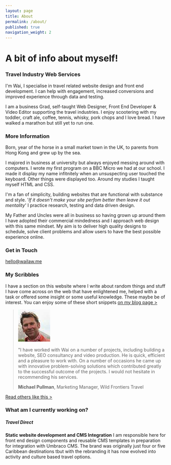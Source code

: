 ```yaml
---
layout: page
title: About
permalink: /about/
published: true
navigation_weight: 2
---
```


# A bit of info about myself!

### Travel Industry Web Services
I'm Wai, I specialise in travel related website design and front end development. I can help with engagement, increased conversions and improved experience through data and testing.

I am a business Grad, self-taught Web Designer, Front End Developer & Video Editor supporting the travel industries. I enjoy scootering with my toddler, craft ale, coffee, tennis, whisky, pork chops and I love bread. I have walked a marathon but still yet to run one.

### More Information
Born, year of the horse in a small market town in the UK, to parents from Hong Kong and grew up by the sea.

I majored in business at university but always enjoyed messing around with computers. I wrote my first program on a BBC Micro we had at our school. I made it display my name infitnitely when an unsuspecting user touched the keyboard. Other things were displayed too. Around my studies I taught myself HTML and CSS.

I'm a fan of simplicity, building websites that are functional with substance and style. '_If it doesn't make your site perfom better then leave it out mentality_' I practice research, testing and data driven design.

My Father and Uncles were all in business so having grown up around them I have adopted their commercial mindedness and I approach web design with this same mindset. My aim is to deliver high quality designs to schedule, solve client problems and allow users to have the best possible experience online.

### Get in Touch
[hello@wailaw.me](mailto:hello@wailaw.me)

### My Scribbles
I have a section on this website where I write about random things and stuff I have come across on the web that have enlightened me, helped with a task or offered some insight or some useful knowledge. These maybe be of interest. You can enjoy some of these short snippets [on my blog page >](https://w-a-i-l-a-w-8.github.io/)


> ![Michael Pullman](/images/testimonial-pics/mike-100x100.jpg "Michael Pullman")
>
> "I have worked with Wai on a number of projects, including building a website, SEO consultancy and video production. He is quick, efficient and a pleasure to work with. On a number of 
> occasions he came up with innovative problem-solving solutions which contributed greatly to the successful outcome of the projects. I would not hesitate in recommending his services. 
>
> __Michael Pullman__, Marketing Manager, Wild Frontiers Travel

[Read others like this >](/reviews/)


### What am I currently working on?

##### Travel Direct
__Static website development and CMS Integration__
I am responsible here for front end design components and reusable CMS templates in preparation for integration with Umbraco CMS. The brand was originally just four or five Caribbean destinations tbut with the rebranding it has now evolved into activity and culture based travel options.
